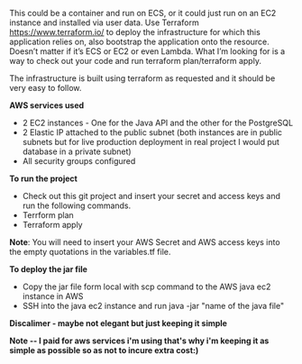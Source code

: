 This could be a container and run on ECS, or it could just run on an EC2 instance and installed via user data.
Use Terraform https://www.terraform.io/ to deploy the infrastructure for which this application relies on, also bootstrap the application onto the resource. Doesn’t matter if it’s ECS or EC2 or even Lambda. What I’m looking for is a way to check out your code and run terraform plan/terraform apply.


The infrastructure is built using terraform as requested and it should be very easy to follow.


**AWS services used**

* 2 EC2 instances - One for the Java API and the other for the PostgreSQL
* 2 Elastic IP attached to the public subnet (both instances are in public subnets but for live production deployment in real project
I would put database in a private subnet)
* All security groups configured

**To run the project**
* Check out this git project and insert your secret and access keys and run the following commands.
* Terrform plan
* Terraform apply 

**Note**: You will need to insert your AWS Secret and AWS access keys into the empty quotations in the variables.tf file.

**To deploy the jar file**
* Copy the jar file form local with scp command to the AWS java ec2 instance in AWS
* SSH into the java ec2 instance and run java -jar "name of the java file" 

**Discalimer - maybe not elegant but just keeping it simple**

**Note -- I paid for aws services i'm using that's why i'm keeping it as simple as possible so as not to incure extra cost:)**


